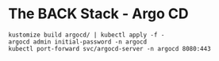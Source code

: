 # The BACK Stack - Argo CD

```
kustomize build argocd/ | kubectl apply -f -
argocd admin initial-password -n argocd
kubectl port-forward svc/argocd-server -n argocd 8080:443
```

